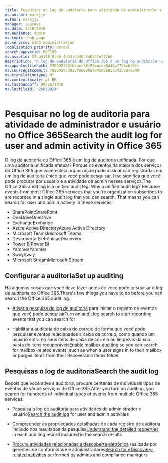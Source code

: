 ```yaml
---
title: Pesquisar no log de auditoria para atividade de administrador e usuário no Office 365
ms.author: markjjo
author: markjjo
manager: laurawi
ms.date: 5/18/2018
ms.audience: Admin
ms.topic: hub-page
ms.service: o365-administration
localization_priority: Normal
search.appverid: MOE150
ms.assetid: 57ca5138-0ae0-4d34-bd40-240441ef2fb6
description: 'O log de auditoria do Office 365 é um log de auditoria unificada. Por que uma auditoria unificada efetuar? Porque os eventos da maioria dos serviços do Office 365 que você esteja organização pode assinar são registradas em um log de auditoria único que você pode pesquisar. Isso significa que você pode procurar por usuário e a atividade de admin nesses serviços:'
ms.openlocfilehash: 230502f331babeef8f89eacce0d19a7756cb96fc
ms.sourcegitcommit: 7956955cd919f6e00b64e4506605a743c5872549
ms.translationtype: MT
ms.contentlocale: pt-BR
ms.lasthandoff: 09/26/2018
ms.locfileid: "25038024"
---
```

# <a name="search-the-audit-log-for-user-and-admin-activity-in-office-365"></a><span data-ttu-id="e8a17-106">Pesquisar no log de auditoria para atividade de administrador e usuário no Office 365</span><span class="sxs-lookup"><span data-stu-id="e8a17-106">Search the audit log for user and admin activity in Office 365</span></span>

<span data-ttu-id="e8a17-p102">O log de auditoria do Office 365 é um log de auditoria unificada. Por que uma auditoria unificada efetuar? Porque os eventos da maioria dos serviços do Office 365 que você esteja organização pode assinar são registradas em um log de auditoria único que você pode pesquisar. Isso significa que você pode procurar por usuário e a atividade de admin nesses serviços:</span><span class="sxs-lookup"><span data-stu-id="e8a17-p102">The Office 365 audit log is a unified audit log. Why a unified audit log? Because events from most Office 365 services that you're organization subscribes to are recorded in a single audit log that you can search. That means you can search for user and admin activity in these services:</span></span> 
  
- <span data-ttu-id="e8a17-111">SharePoint</span><span class="sxs-lookup"><span data-stu-id="e8a17-111">SharePoint</span></span>
- <span data-ttu-id="e8a17-112">OneDrive</span><span class="sxs-lookup"><span data-stu-id="e8a17-112">OneDrive</span></span>
- <span data-ttu-id="e8a17-113">Exchange</span><span class="sxs-lookup"><span data-stu-id="e8a17-113">Exchange</span></span>
- <span data-ttu-id="e8a17-114">Azure Active Directory</span><span class="sxs-lookup"><span data-stu-id="e8a17-114">Azure Active Directory</span></span>
- <span data-ttu-id="e8a17-115">Microsoft Teams</span><span class="sxs-lookup"><span data-stu-id="e8a17-115">Microsoft Teams</span></span>
- <span data-ttu-id="e8a17-116">Descoberta Eletrônica</span><span class="sxs-lookup"><span data-stu-id="e8a17-116">eDiscovery</span></span>
- <span data-ttu-id="e8a17-117">Power BI</span><span class="sxs-lookup"><span data-stu-id="e8a17-117">Power BI</span></span>
- <span data-ttu-id="e8a17-118">Yammer</span><span class="sxs-lookup"><span data-stu-id="e8a17-118">Yammer</span></span>
- <span data-ttu-id="e8a17-119">Sway</span><span class="sxs-lookup"><span data-stu-id="e8a17-119">Sway</span></span>
- <span data-ttu-id="e8a17-120">Microsoft Stream</span><span class="sxs-lookup"><span data-stu-id="e8a17-120">Microsoft Stream</span></span>
   
 ## <a name="set-up-auditing"></a><span data-ttu-id="e8a17-121">Configurar a auditoria</span><span class="sxs-lookup"><span data-stu-id="e8a17-121">Set up auditing</span></span>
  
<span data-ttu-id="e8a17-122">Há algumas coisas que você deve fazer antes de você pode pesquisar o log de auditoria do Office 365.</span><span class="sxs-lookup"><span data-stu-id="e8a17-122">There's few things you have to do before you can search the Office 365 audit log.</span></span>
  
- <span data-ttu-id="e8a17-123">[Ativar a pesquisa de log de auditoria](turn-audit-log-search-on-or-off.md) para iniciar o registro de eventos que você pode pesquisar</span><span class="sxs-lookup"><span data-stu-id="e8a17-123">[Turn on audit log search](turn-audit-log-search-on-or-off.md) to start recording events that you can search for</span></span> 
    
- <span data-ttu-id="e8a17-124">[Habilitar a auditoria de caixa de correio](enable-mailbox-auditing.md) de forma que você pode pesquisar eventos relacionados à caixa de correio; como quando um usuário entra no seus itens de caixa de correio ou limpezas da sua pasta de itens recuperáveis</span><span class="sxs-lookup"><span data-stu-id="e8a17-124">[Enable mailbox auditing](enable-mailbox-auditing.md) so you can search for mailbox-related events; such as when a user signs in to their mailbox or purges items from their Recoverable Items folder</span></span> 
    
 ## <a name="search-the-audit-log"></a><span data-ttu-id="e8a17-125">Pesquisas o log de auditoria</span><span class="sxs-lookup"><span data-stu-id="e8a17-125">Search the audit log</span></span>
  
<span data-ttu-id="e8a17-126">Depois que você ative a auditoria, procure centenas de individuais tipos de eventos de vários serviços do Office 365.</span><span class="sxs-lookup"><span data-stu-id="e8a17-126">After you turn on auditing, you search for hundreds of individual types of events from multiple Office 365 services.</span></span>
  
- <span data-ttu-id="e8a17-127">[Pesquisa o log de auditoria](search-the-audit-log-in-security-and-compliance.md) para atividades de administrador e usuário</span><span class="sxs-lookup"><span data-stu-id="e8a17-127">[Search the audit log](search-the-audit-log-in-security-and-compliance.md) for user and admin activities</span></span> 
    
- <span data-ttu-id="e8a17-128">[Compreender as propriedades detalhadas](detailed-properties-in-the-office-365-audit-log.md) de cada registro de auditoria incluído nos resultados da pesquisa</span><span class="sxs-lookup"><span data-stu-id="e8a17-128">[Understand the detailed properties](detailed-properties-in-the-office-365-audit-log.md) in each auditing record included in the search results</span></span> 
    
- <span data-ttu-id="e8a17-129">[Procure atividades relacionadas a descoberta eletrônica](search-for-ediscovery-activities-in-the-audit-log.md) realizada por gerentes de conformidade e administradores</span><span class="sxs-lookup"><span data-stu-id="e8a17-129">[Search for eDiscovery-related activities](search-for-ediscovery-activities-in-the-audit-log.md) performed by admins and compliance managers</span></span> 
